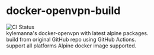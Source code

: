# docker-openvpn-build
![CI Status](https://github.com/amenekowo/docker-openvpn-build/actions/workflows/build.yml/badge.svg)  
kylemanna's docker-openvpn with latest alpine packages.  
build from original GitHub repo using GitHub Actions.  
support all platforms Alpine docker image supported.

